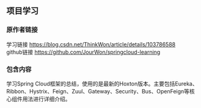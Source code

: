 ## 项目学习
### 原作者链接
学习链接 https://blog.csdn.net/ThinkWon/article/details/103786588   
github链接  https://github.com/JourWon/springcloud-learning
### 包含内容
学习Spring Cloud框架的总结，使用的是最新的Hoxton版本。主要包括Eureka、Ribbon、Hystrix、Feign、Zuul、Gateway、Security、Bus、OpenFeign等核心组件用法进行详细介绍。